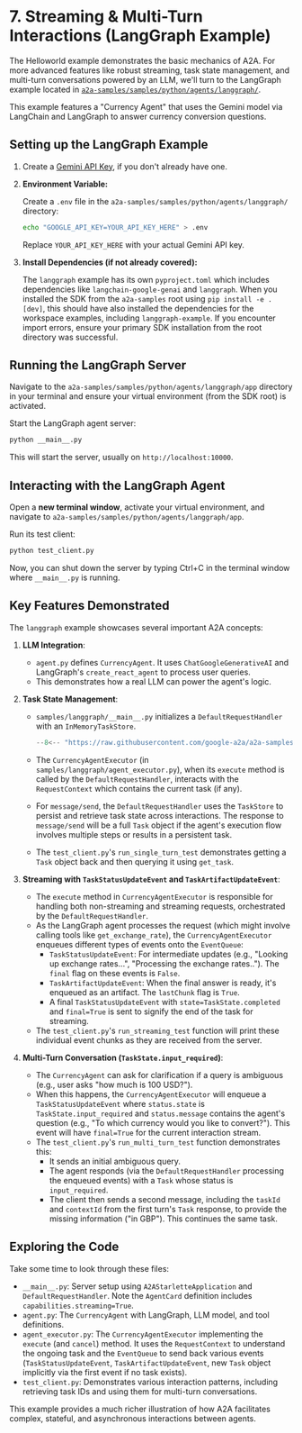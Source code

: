 # 7. Streaming & Multi-Turn Interactions (LangGraph Example)

The Helloworld example demonstrates the basic mechanics of A2A. For more advanced features like robust streaming, task state management, and multi-turn conversations powered by an LLM, we'll turn to the LangGraph example located in [`a2a-samples/samples/python/agents/langgraph/`](https://github.com/google-a2a/a2a-samples/tree/main/samples/python/agents/langgraph).

This example features a "Currency Agent" that uses the Gemini model via LangChain and LangGraph to answer currency conversion questions.

## Setting up the LangGraph Example

1. Create a [Gemini API Key](https://ai.google.dev/gemini-api/docs/api-key), if you don't already have one.

2. **Environment Variable:**

    Create a `.env` file in the `a2a-samples/samples/python/agents/langgraph/` directory:

    ```bash
    echo "GOOGLE_API_KEY=YOUR_API_KEY_HERE" > .env
    ```

    Replace `YOUR_API_KEY_HERE` with your actual Gemini API key.

3. **Install Dependencies (if not already covered):**

    The `langgraph` example has its own `pyproject.toml` which includes dependencies like `langchain-google-genai` and `langgraph`. When you installed the SDK from the `a2a-samples` root using `pip install -e .[dev]`, this should have also installed the dependencies for the workspace examples, including `langgraph-example`. If you encounter import errors, ensure your primary SDK installation from the root directory was successful.

## Running the LangGraph Server

Navigate to the `a2a-samples/samples/python/agents/langgraph/app` directory in your terminal and ensure your virtual environment (from the SDK root) is activated.

Start the LangGraph agent server:

```bash
python __main__.py
```

This will start the server, usually on `http://localhost:10000`.

## Interacting with the LangGraph Agent

Open a **new terminal window**, activate your virtual environment, and navigate to `a2a-samples/samples/python/agents/langgraph/app`.

Run its test client:

```bash
python test_client.py
```

Now, you can shut down the server by typing Ctrl+C in the terminal window where `__main__.py` is running.

## Key Features Demonstrated

The `langgraph` example showcases several important A2A concepts:

1. **LLM Integration**:

    - `agent.py` defines `CurrencyAgent`. It uses `ChatGoogleGenerativeAI` and LangGraph's `create_react_agent` to process user queries.
    - This demonstrates how a real LLM can power the agent's logic.

2. **Task State Management**:

    - `samples/langgraph/__main__.py` initializes a `DefaultRequestHandler` with an `InMemoryTaskStore`.

        ```python { .no-copy }
        --8<-- "https://raw.githubusercontent.com/google-a2a/a2a-samples/refs/heads/main/samples/python/agents/langgraph/app/__main__.py:DefaultRequestHandler"
        ```

    - The `CurrencyAgentExecutor` (in `samples/langgraph/agent_executor.py`), when its `execute` method is called by the `DefaultRequestHandler`, interacts with the `RequestContext` which contains the current task (if any).
    - For `message/send`, the `DefaultRequestHandler` uses the `TaskStore` to persist and retrieve task state across interactions. The response to `message/send` will be a full `Task` object if the agent's execution flow involves multiple steps or results in a persistent task.
    - The `test_client.py`'s `run_single_turn_test` demonstrates getting a `Task` object back and then querying it using `get_task`.

3. **Streaming with `TaskStatusUpdateEvent` and `TaskArtifactUpdateEvent`**:

    - The `execute` method in `CurrencyAgentExecutor` is responsible for handling both non-streaming and streaming requests, orchestrated by the `DefaultRequestHandler`.
    - As the LangGraph agent processes the request (which might involve calling tools like `get_exchange_rate`), the `CurrencyAgentExecutor` enqueues different types of events onto the `EventQueue`:
        - `TaskStatusUpdateEvent`: For intermediate updates (e.g., "Looking up exchange rates...", "Processing the exchange rates.."). The `final` flag on these events is `False`.
        - `TaskArtifactUpdateEvent`: When the final answer is ready, it's enqueued as an artifact. The `lastChunk` flag is `True`.
        - A final `TaskStatusUpdateEvent` with `state=TaskState.completed` and `final=True` is sent to signify the end of the task for streaming.
    - The `test_client.py`'s `run_streaming_test` function will print these individual event chunks as they are received from the server.

4. **Multi-Turn Conversation (`TaskState.input_required`)**:

    - The `CurrencyAgent` can ask for clarification if a query is ambiguous (e.g., user asks "how much is 100 USD?").
    - When this happens, the `CurrencyAgentExecutor` will enqueue a `TaskStatusUpdateEvent` where `status.state` is `TaskState.input_required` and `status.message` contains the agent's question (e.g., "To which currency would you like to convert?"). This event will have `final=True` for the current interaction stream.
    - The `test_client.py`'s `run_multi_turn_test` function demonstrates this:
        - It sends an initial ambiguous query.
        - The agent responds (via the `DefaultRequestHandler` processing the enqueued events) with a `Task` whose status is `input_required`.
        - The client then sends a second message, including the `taskId` and `contextId` from the first turn's `Task` response, to provide the missing information ("in GBP"). This continues the same task.

## Exploring the Code

Take some time to look through these files:

- `__main__.py`: Server setup using `A2AStarletteApplication` and `DefaultRequestHandler`. Note the `AgentCard` definition includes `capabilities.streaming=True`.
- `agent.py`: The `CurrencyAgent` with LangGraph, LLM model, and tool definitions.
- `agent_executor.py`: The `CurrencyAgentExecutor` implementing the `execute` (and `cancel`) method. It uses the `RequestContext` to understand the ongoing task and the `EventQueue` to send back various events (`TaskStatusUpdateEvent`, `TaskArtifactUpdateEvent`, new `Task` object implicitly via the first event if no task exists).
- `test_client.py`: Demonstrates various interaction patterns, including retrieving task IDs and using them for multi-turn conversations.

This example provides a much richer illustration of how A2A facilitates complex, stateful, and asynchronous interactions between agents.
